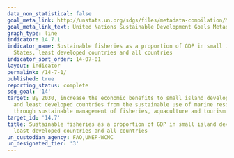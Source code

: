 ```yaml
---
data_non_statistical: false
goal_meta_link: http://unstats.un.org/sdgs/files/metadata-compilation/Metadata-Goal-14.pdf
goal_meta_link_text: United Nations Sustainable Development Goals Metadata (pdf 288kB)
graph_type: line
indicator: 14.7.1
indicator_name: Sustainable fisheries as a proportion of GDP in small island developing
  States, least developed countries and all countries
indicator_sort_order: 14-07-01
layout: indicator
permalink: /14-7-1/
published: true
reporting_status: complete
sdg_goal: '14'
target: By 2030, increase the economic benefits to small island developing States
  and least developed countries from the sustainable use of marine resources, including
  through sustainable management of fisheries, aquaculture and tourism
target_id: '14.7'
title: Sustainable fisheries as a proportion of GDP in small island developing States,
  least developed countries and all countries
un_custodian_agency: FAO,UNEP-WCMC
un_designated_tier: '3'
---
```

